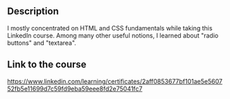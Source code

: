  ## Description 
I mostly concentrated on HTML and CSS fundamentals while taking this LinkedIn course. Among many other useful notions, I learned about "radio buttons" and "textarea". 
 ## Link to the course 
https://www.linkedin.com/learning/certificates/2aff0853677bf101ae5e560752fb5e11699d7c59fd9eba59eee8fd2e75041fc7
